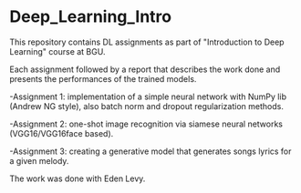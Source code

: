# Deep_Learning_Intro
This repository contains DL assignments as part of "Introduction to Deep Learning" course at BGU.

Each assignment followed by a report that describes the work done and presents the performances of the trained models.

-Assignment 1: implementation of a simple neural network with NumPy lib (Andrew NG style), also batch norm and dropout regularization methods.

-Assignment 2: one-shot image recognition via siamese neural networks (VGG16/VGG16face based).

-Assignment 3: creating a generative model that generates songs lyrics for a given melody.

The work was done with Eden Levy.
